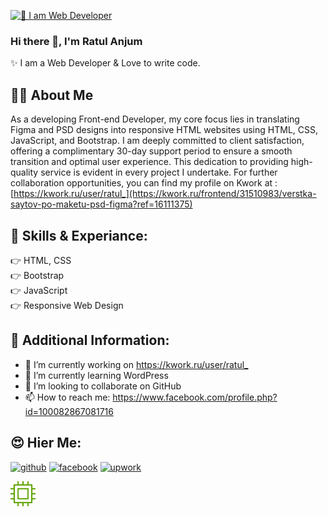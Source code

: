 [![ 👑 I am Web Developer](https://arturssmirnovs.github.io/github-profile-readme-generator/images/banner.png)](https://cdn-edge.kwork.ru/files/cover/11/16111375-1699370012_x1.jpg)
### Hi there 👋, I'm Ratul Anjum
 ✨ I am a Web Developer & Love to write code.
## 🤹‍♂️ About Me

As a developing Front-end Developer, my core focus lies in translating Figma and PSD designs into responsive HTML websites using HTML, CSS, JavaScript, and Bootstrap. I am deeply committed to client satisfaction, offering a complimentary 30-day support period to ensure a smooth transition and optimal user experience. This dedication to providing high-quality service is evident in every project I undertake. For further collaboration opportunities, you can find my profile on Kwork at :   [https://kwork.ru/user/ratul_](https://kwork.ru/frontend/31510983/verstka-saytov-po-maketu-psd-figma?ref=16111375)

## 🎉 Skills & Experiance:

👉 HTML, CSS <br>
👉 Bootstrap <br>
👉 JavaScript <br> 
👉 Responsive Web Design <br>

## 🎁 Additional Information:

- 🔭 I’m currently working on [https://kwork.ru/user/ratul_ ](https://kwork.ru/frontend/31510983/verstka-saytov-po-maketu-psd-figma?ref=16111375)
- 🌱 I’m currently learning WordPress 
- 👯 I’m looking to collaborate on GitHub 
- 📫 How to reach me: https://www.facebook.com/profile.php?id=100082867081716 

## 😍 Hier Me:

[<img src='https://cdn.jsdelivr.net/npm/simple-icons@3.0.1/icons/github.svg' alt='github' height='40'>](https://github.com/https://github.com/ratul-anjum)  [<img src='https://cdn.jsdelivr.net/npm/simple-icons@3.0.1/icons/facebook.svg' alt='facebook' height='40'>](https://www.facebook.com/https://www.facebook.com/profile.php?id=100082867081716)  [<img src='https://cdn.jsdelivr.net/npm/simple-icons@3.0.1/icons/upwork.svg' alt='upwork' height='40'>](https://www.upwork.com/freelancers/~0110913d2051309123)  

<a href='https://docs.github.com/en/developers'><img src='https://raw.githubusercontent.com/acervenky/animated-github-badges/master/assets/devbadge.gif' width='40' height='40'></a> 

